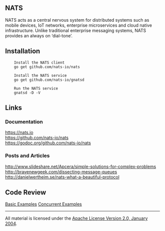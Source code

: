 ## NATS

NATS acts as a central nervous system for distributed systems such as mobile devices, IoT networks, enterprise microservices and cloud native infrastructure. Unlike traditional enterprise messaging systems, NATS provides an always on ‘dial-tone’.

## Installation

		Install the NATS client
		go get github.com/nats-io/nats

		Install the NATS service
		go get github.com/nats-io/gnatsd

		Run the NATS service
		gnatsd -D -V

## Links

### Documentation

https://nats.io  
https://github.com/nats-io/nats  
https://godoc.org/github.com/nats-io/nats  

### Posts and Articles

http://www.slideshare.net/Apcera/simple-solutions-for-complex-problems  
http://bravenewgeek.com/dissecting-message-queues  
http://danielwertheim.se/nats-what-a-beautiful-protocol  

## Code Review

[Basic Examples](basic)
[Concurrent Examples](concurrency)
___
All material is licensed under the [Apache License Version 2.0, January 2004](http://www.apache.org/licenses/LICENSE-2.0).
